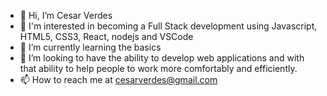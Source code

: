- 👋 Hi, I’m Cesar Verdes
- 👀 I'm interested in becoming a Full Stack development using Javascript, HTML5, CSS3, React, nodejs and VSCode
- 🌱 I’m currently learning the basics
- 💞️ I’m looking to have the ability to develop web applications and with that ability to help people to work more comfortably and efficiently. 
- 📫 How to reach me at cesarverdes@gmail.com

<!---
cverdes/cverdes is a ✨ special ✨ repository because its `README.md` (this file) appears on your GitHub profile.
You can click the Preview link to take a look at your changes.
--->
